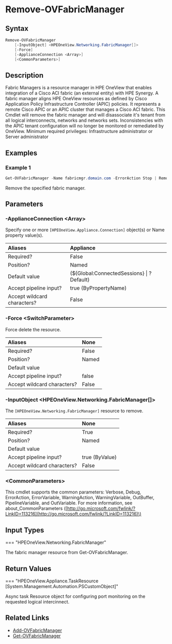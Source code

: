 ﻿---
description: Remove a configured Fabric Manager and associated tenants.
---

# Remove-OVFabricManager

## Syntax

```powershell
Remove-OVFabricManager
    [-InputObject] <HPEOneView.Networking.FabricManager[]>
    [-Force]
    [-ApplianceConnection <Array>]
    [<CommonParameters>]
```

## Description

Fabric Managers is a resource manager in HPE OneView that enables integration of a Cisco ACI fabric (an external entity) with HPE Synergy. A fabric manager aligns HPE OneView resources as defined by Cisco Application Policy Infrastructure Controller (APIC) policies. It represents a remote Cisco APIC or an APIC cluster that manages a Cisco ACI fabric. This Cmdlet will remove the fabric manager and will disassociate it's tenant from all logical interconnects, networks and networks sets. Inconsistencies with the APIC tenant configuration will no longer be monitored or remediated by OneView. Minimum required privileges: Infrastructure administrator or Server administrator 

## Examples

###  Example 1 

```powershell
Get-OVFabricManager -Name fabricmgr.domain.com -ErrorAction Stop | Remove-OVFabricManager
```

Remove the specified fabric manager.

## Parameters

### -ApplianceConnection &lt;Array&gt;

Specify one or more `[HPEOneView.Appliance.Connection]` object(s) or Name property value(s).

| Aliases | Appliance |
| :--- | :--- |
| Required? | False |
| Position? | Named |
| Default value | (${Global:ConnectedSessions} &vert; ? Default) |
| Accept pipeline input? | true (ByPropertyName) |
| Accept wildcard characters? | False |

### -Force &lt;SwitchParameter&gt;

Force delete the resource.

| Aliases | None |
| :--- | :--- |
| Required? | False |
| Position? | Named |
| Default value |  |
| Accept pipeline input? | false |
| Accept wildcard characters? | False |

### -InputObject &lt;HPEOneView.Networking.FabricManager[]&gt;

The `[HPEOneView.Networking.FabricManager]` resource to remove.

| Aliases | None |
| :--- | :--- |
| Required? | True |
| Position? | Named |
| Default value |  |
| Accept pipeline input? | true (ByValue) |
| Accept wildcard characters? | False |

### &lt;CommonParameters&gt;

This cmdlet supports the common parameters: Verbose, Debug, ErrorAction, ErrorVariable, WarningAction, WarningVariable, OutBuffer, PipelineVariable, and OutVariable. For more information, see about\_CommonParameters \([http://go.microsoft.com/fwlink/?LinkID=113216](http://go.microsoft.com/fwlink/?LinkID=113216)\)

## Input Types

=== "HPEOneView.Networking.FabricManager"
 
The fabric manager resource from Get-OVFabricManager.
 

## Return Values

=== "HPEOneView.Appliance.TaskResource [System.Management.Automation.PSCustomObject]"
 
Async task Resource object for configuring port monitoring on the requested logical intercinnect.
 

## Related Links

* [Add-OVFabricManager](add-ovfabricmanager.md)
* [Get-OVFabricManager](get-ovfabricmanager.md)
